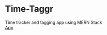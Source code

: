 # Time-Taggr
Time tracker and tagging app using MERN Stack  
[App](https://time-taggr.herokuapp.com/)
